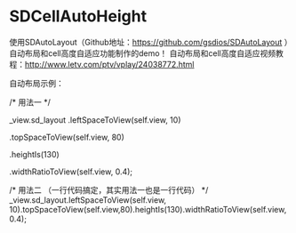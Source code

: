 # SDCellAutoHeight
使用SDAutoLayout（Github地址：https://github.com/gsdios/SDAutoLayout ）自动布局和cell高度自适应功能制作的demo！
自动布局和cell高度自适应视频教程：http://www.letv.com/ptv/vplay/24038772.html

自动布局示例：

/* 用法一 */

_view.sd_layout
.leftSpaceToView(self.view, 10)

.topSpaceToView(self.view, 80)

.heightIs(130)

.widthRatioToView(self.view, 0.4); 


/* 用法二 （一行代码搞定，其实用法一也是一行代码） */
_view.sd_layout.leftSpaceToView(self.view, 10).topSpaceToView(self.view,80).heightIs(130).widthRatioToView(self.view, 0.4);
